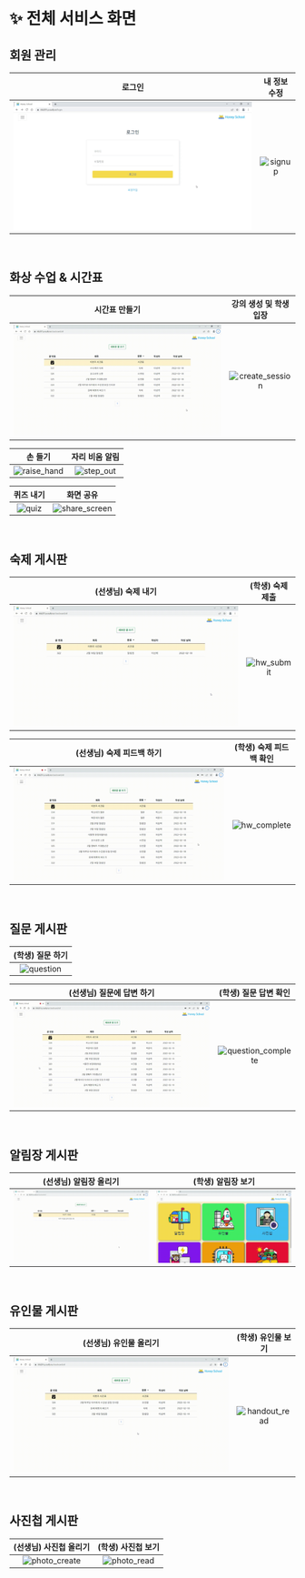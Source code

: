 # :sparkles: 전체 서비스 화면

## 회원 관리
|                    로그인                    |                    내 정보 수정                    |
| :------------------------------------------: | :------------------------------------------------: |
|      ![login](service.assets/login.gif)      |     ![signup](service.assets/edit_profile.gif)     |

<br>

## 화상 수업 & 시간표
|                       시간표 만들기                       |                   강의 생성 및 학생 입장                   |
| :-------------------------------------------------------: | :-------------------------------------------------------: |
|        ![timetable](service.assets/timetable.gif)         |   ![create_session](service.assets/create_session.gif)    |

|                          손 들기                          |                       자리 비움 알림                      |
| :-------------------------------------------------------: | :-------------------------------------------------------: |
|       ![raise_hand](service.assets/raise_hand.gif)        |         ![step_out](service.assets/step_out.gif)          |

|                         퀴즈 내기                         |                         화면 공유                         |
| :-------------------------------------------------------: | :-------------------------------------------------------: |
|             ![quiz](service.assets/quiz.gif)              |      ![share_screen](service.assets/share_screen.gif)     |

<br>

## 숙제 게시판
|                    (선생님) 숙제 내기                     |                      (학생) 숙제 제출                      |
| :-------------------------------------------------------: | :-------------------------------------------------------: |
|        ![hw_create](service.assets/hw_create.gif)         |         ![hw_submit](service.assets/hw_submit.gif)        |

|                 (선생님) 숙제 피드백 하기                 |                  (학생) 숙제 피드백 확인                   |
| :-------------------------------------------------------: | :-------------------------------------------------------: |
|       ![hw_feedback](service.assets/hw_feedback.gif)      |       ![hw_complete](service.assets/hw_complete.gif)      |

<br>

## 질문 게시판
|                      (학생) 질문 하기                     |
| :-------------------------------------------------------: |
|         ![question](service.assets/question.gif)          |


|                 (선생님) 질문에 답변 하기                 |                   (학생) 질문 답변 확인                    |
| :-------------------------------------------------------: | :-------------------------------------------------------: |
|   ![question_answer](service.assets/question_answer.gif)  | ![question_complete](service.assets/question_complete.gif)|

<br>

## 알림장 게시판

|                  (선생님) 알림장 올리기                   |                     (학생) 알림장 보기                     |
| :-------------------------------------------------------: | :-------------------------------------------------------: |
|     ![notice_create](service.assets/notice_create.gif)    |      ![notice_read](service.assets/notice_read.gif)       |

<br>

## 유인물 게시판

|                  (선생님) 유인물 올리기                   |                     (학생) 유인물 보기                     |
| :-------------------------------------------------------: | :-------------------------------------------------------: |
|    ![handout_create](service.assets/handout_create.gif)   |     ![handout_read](service.assets/handout_read.gif)      |

<br>

## 사진첩 게시판

|                  (선생님) 사진첩 올리기                   |                     (학생) 사진첩 보기                     |
| :-------------------------------------------------------: | :-------------------------------------------------------: |
|      ![photo_create](service.assets/photo_create.gif)     |       ![photo_read](service.assets/photo_read.gif)        |

